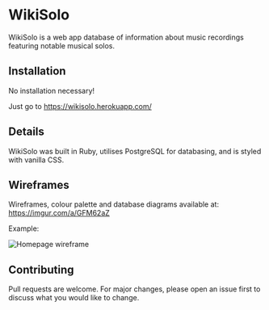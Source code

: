 # WikiSolo

WikiSolo is a web app database of information about music recordings featuring notable musical solos.  

## Installation

No installation necessary!

Just go to https://wikisolo.herokuapp.com/

## Details

WikiSolo was built in Ruby, utilises PostgreSQL for databasing, and is styled with vanilla CSS.

## Wireframes

Wireframes, colour palette and database diagrams available at: https://imgur.com/a/GFM62aZ

Example: 

![Homepage wireframe](https://i.imgur.com/l8tOzXP.png)

## Contributing
Pull requests are welcome. For major changes, please open an issue first to discuss what you would like to change.